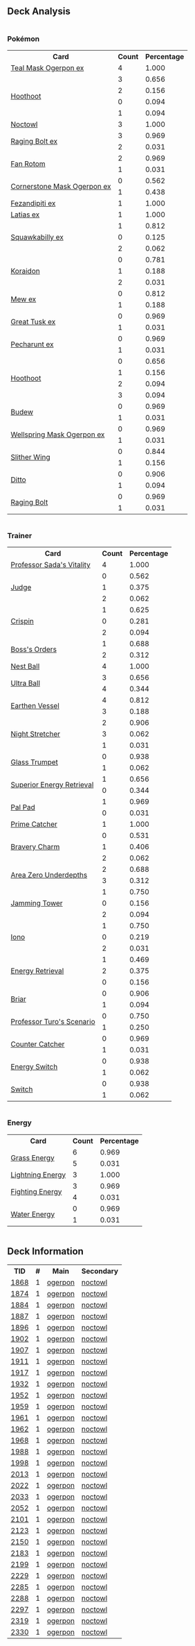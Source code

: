 
## Deck Analysis

<div style="display: flex; flex-wrap: wrap;">
<div style="flex: 1; margin-right: 10px;">
<h3>Pokémon</h3><table><tr><th>Card</th><th>Count</th><th>Percentage</th></tr><tr><td rowspan='1'><a href='https://limitlesstcg.com/cards/TWM/25'>Teal Mask Ogerpon ex</a></td><td>4</td><td>1.000</td></tr><tr><td rowspan='4'><a href='https://limitlesstcg.com/cards/SCR/114'>Hoothoot</a></td><td>3</td><td>0.656</td></tr><tr><td>2</td><td>0.156</td></tr><tr><td>0</td><td>0.094</td></tr><tr><td>1</td><td>0.094</td></tr><tr><td rowspan='1'><a href='https://limitlesstcg.com/cards/SCR/115'>Noctowl</a></td><td>3</td><td>1.000</td></tr><tr><td rowspan='2'><a href='https://limitlesstcg.com/cards/TEF/123'>Raging Bolt ex</a></td><td>3</td><td>0.969</td></tr><tr><td>2</td><td>0.031</td></tr><tr><td rowspan='2'><a href='https://limitlesstcg.com/cards/SCR/118'>Fan Rotom</a></td><td>2</td><td>0.969</td></tr><tr><td>1</td><td>0.031</td></tr><tr><td rowspan='2'><a href='https://limitlesstcg.com/cards/TWM/112'>Cornerstone Mask Ogerpon ex</a></td><td>0</td><td>0.562</td></tr><tr><td>1</td><td>0.438</td></tr><tr><td rowspan='1'><a href='https://limitlesstcg.com/cards/SFA/38'>Fezandipiti ex</a></td><td>1</td><td>1.000</td></tr><tr><td rowspan='1'><a href='https://limitlesstcg.com/cards/SSP/76'>Latias ex</a></td><td>1</td><td>1.000</td></tr><tr><td rowspan='3'><a href='https://limitlesstcg.com/cards/PAL/169'>Squawkabilly ex</a></td><td>1</td><td>0.812</td></tr><tr><td>0</td><td>0.125</td></tr><tr><td>2</td><td>0.062</td></tr><tr><td rowspan='3'><a href='https://limitlesstcg.com/cards/SSP/116'>Koraidon</a></td><td>0</td><td>0.781</td></tr><tr><td>1</td><td>0.188</td></tr><tr><td>2</td><td>0.031</td></tr><tr><td rowspan='2'><a href='https://limitlesstcg.com/cards/MEW/151'>Mew ex</a></td><td>0</td><td>0.812</td></tr><tr><td>1</td><td>0.188</td></tr><tr><td rowspan='2'><a href='https://limitlesstcg.com/cards/PAF/53'>Great Tusk ex</a></td><td>0</td><td>0.969</td></tr><tr><td>1</td><td>0.031</td></tr><tr><td rowspan='2'><a href='https://limitlesstcg.com/cards/SFA/39'>Pecharunt ex</a></td><td>0</td><td>0.969</td></tr><tr><td>1</td><td>0.031</td></tr><tr><td rowspan='4'><a href='https://limitlesstcg.com/cards/PRE/77'>Hoothoot</a></td><td>0</td><td>0.656</td></tr><tr><td>1</td><td>0.156</td></tr><tr><td>2</td><td>0.094</td></tr><tr><td>3</td><td>0.094</td></tr><tr><td rowspan='2'><a href='https://limitlesstcg.com/cards/PRE/4'>Budew</a></td><td>0</td><td>0.969</td></tr><tr><td>1</td><td>0.031</td></tr><tr><td rowspan='2'><a href='https://limitlesstcg.com/cards/TWM/64'>Wellspring Mask Ogerpon ex</a></td><td>0</td><td>0.969</td></tr><tr><td>1</td><td>0.031</td></tr><tr><td rowspan='2'><a href='https://limitlesstcg.com/cards/PAR/107'>Slither Wing</a></td><td>0</td><td>0.844</td></tr><tr><td>1</td><td>0.156</td></tr><tr><td rowspan='2'><a href='https://limitlesstcg.com/cards/MEW/132'>Ditto</a></td><td>0</td><td>0.906</td></tr><tr><td>1</td><td>0.094</td></tr><tr><td rowspan='2'><a href='https://limitlesstcg.com/cards/SCR/111'>Raging Bolt</a></td><td>0</td><td>0.969</td></tr><tr><td>1</td><td>0.031</td></tr></table>
</div><div style='flex: 1; margin-right: 10px;'><h3>Trainer</h3><table><tr><th>Card</th><th>Count</th><th>Percentage</th></tr><tr><td rowspan='1'><a href='https://limitlesstcg.com/cards/PAR/170'>Professor Sada's Vitality</a></td><td>4</td><td>1.000</td></tr><tr><td rowspan='3'><a href='https://limitlesstcg.com/cards/SVI/176'>Judge</a></td><td>0</td><td>0.562</td></tr><tr><td>1</td><td>0.375</td></tr><tr><td>2</td><td>0.062</td></tr><tr><td rowspan='3'><a href='https://limitlesstcg.com/cards/SCR/133'>Crispin</a></td><td>1</td><td>0.625</td></tr><tr><td>0</td><td>0.281</td></tr><tr><td>2</td><td>0.094</td></tr><tr><td rowspan='2'><a href='https://limitlesstcg.com/cards/PAL/172'>Boss's Orders</a></td><td>1</td><td>0.688</td></tr><tr><td>2</td><td>0.312</td></tr><tr><td rowspan='1'><a href='https://limitlesstcg.com/cards/SVI/181'>Nest Ball</a></td><td>4</td><td>1.000</td></tr><tr><td rowspan='2'><a href='https://limitlesstcg.com/cards/SVI/196'>Ultra Ball</a></td><td>3</td><td>0.656</td></tr><tr><td>4</td><td>0.344</td></tr><tr><td rowspan='2'><a href='https://limitlesstcg.com/cards/PAR/163'>Earthen Vessel</a></td><td>4</td><td>0.812</td></tr><tr><td>3</td><td>0.188</td></tr><tr><td rowspan='3'><a href='https://limitlesstcg.com/cards/SFA/61'>Night Stretcher</a></td><td>2</td><td>0.906</td></tr><tr><td>3</td><td>0.062</td></tr><tr><td>1</td><td>0.031</td></tr><tr><td rowspan='2'><a href='https://limitlesstcg.com/cards/SCR/135'>Glass Trumpet</a></td><td>0</td><td>0.938</td></tr><tr><td>1</td><td>0.062</td></tr><tr><td rowspan='2'><a href='https://limitlesstcg.com/cards/PAL/189'>Superior Energy Retrieval</a></td><td>1</td><td>0.656</td></tr><tr><td>0</td><td>0.344</td></tr><tr><td rowspan='2'><a href='https://limitlesstcg.com/cards/SVI/182'>Pal Pad</a></td><td>1</td><td>0.969</td></tr><tr><td>0</td><td>0.031</td></tr><tr><td rowspan='1'><a href='https://limitlesstcg.com/cards/TEF/157'>Prime Catcher</a></td><td>1</td><td>1.000</td></tr><tr><td rowspan='3'><a href='https://limitlesstcg.com/cards/PAL/173'>Bravery Charm</a></td><td>0</td><td>0.531</td></tr><tr><td>1</td><td>0.406</td></tr><tr><td>2</td><td>0.062</td></tr><tr><td rowspan='2'><a href='https://limitlesstcg.com/cards/SCR/131'>Area Zero Underdepths</a></td><td>2</td><td>0.688</td></tr><tr><td>3</td><td>0.312</td></tr><tr><td rowspan='3'><a href='https://limitlesstcg.com/cards/TWM/153'>Jamming Tower</a></td><td>1</td><td>0.750</td></tr><tr><td>0</td><td>0.156</td></tr><tr><td>2</td><td>0.094</td></tr><tr><td rowspan='3'><a href='https://limitlesstcg.com/cards/PAL/185'>Iono</a></td><td>1</td><td>0.750</td></tr><tr><td>0</td><td>0.219</td></tr><tr><td>2</td><td>0.031</td></tr><tr><td rowspan='3'><a href='https://limitlesstcg.com/cards/SVI/171'>Energy Retrieval</a></td><td>1</td><td>0.469</td></tr><tr><td>2</td><td>0.375</td></tr><tr><td>0</td><td>0.156</td></tr><tr><td rowspan='2'><a href='https://limitlesstcg.com/cards/SCR/132'>Briar</a></td><td>0</td><td>0.906</td></tr><tr><td>1</td><td>0.094</td></tr><tr><td rowspan='2'><a href='https://limitlesstcg.com/cards/PAR/171'>Professor Turo's Scenario</a></td><td>0</td><td>0.750</td></tr><tr><td>1</td><td>0.250</td></tr><tr><td rowspan='2'><a href='https://limitlesstcg.com/cards/PAR/160'>Counter Catcher</a></td><td>0</td><td>0.969</td></tr><tr><td>1</td><td>0.031</td></tr><tr><td rowspan='2'><a href='https://limitlesstcg.com/cards/SVI/173'>Energy Switch</a></td><td>0</td><td>0.938</td></tr><tr><td>1</td><td>0.062</td></tr><tr><td rowspan='2'><a href='https://limitlesstcg.com/cards/SVI/194'>Switch</a></td><td>0</td><td>0.938</td></tr><tr><td>1</td><td>0.062</td></tr></table>
</div><div style='flex: 1; margin-right: 10px;'><h3>Energy</h3><table><tr><th>Card</th><th>Count</th><th>Percentage</th></tr><tr><td rowspan='2'><a href='https://limitlesstcg.com/cards/SVE/9'>Grass Energy</a></td><td>6</td><td>0.969</td></tr><tr><td>5</td><td>0.031</td></tr><tr><td rowspan='1'><a href='https://limitlesstcg.com/cards/SVE/12'>Lightning Energy</a></td><td>3</td><td>1.000</td></tr><tr><td rowspan='2'><a href='https://limitlesstcg.com/cards/SVE/14'>Fighting Energy</a></td><td>3</td><td>0.969</td></tr><tr><td>4</td><td>0.031</td></tr><tr><td rowspan='2'><a href='https://limitlesstcg.com/cards/SVE/11'>Water Energy</a></td><td>0</td><td>0.969</td></tr><tr><td>1</td><td>0.031</td></tr></table>
</div></div>

## Deck Information

<table>
<tr><th>TID</th><th>#</th><th>Main</th><th>Secondary</th></tr>
<tr><td><a href='https://limitlesstcg.com/tournaments/jp/1868'>1868</a></td><td>1</td><td><a href='https://limitlesstcg.com/decks/list/jp/27777'>ogerpon</a></td><td><a href='https://limitlesstcg.com/decks/list/jp/27777'>noctowl</a></td></tr><tr><td><a href='https://limitlesstcg.com/tournaments/jp/1874'>1874</a></td><td>1</td><td><a href='https://limitlesstcg.com/decks/list/jp/27863'>ogerpon</a></td><td><a href='https://limitlesstcg.com/decks/list/jp/27863'>noctowl</a></td></tr><tr><td><a href='https://limitlesstcg.com/tournaments/jp/1884'>1884</a></td><td>1</td><td><a href='https://limitlesstcg.com/decks/list/jp/27986'>ogerpon</a></td><td><a href='https://limitlesstcg.com/decks/list/jp/27986'>noctowl</a></td></tr><tr><td><a href='https://limitlesstcg.com/tournaments/jp/1887'>1887</a></td><td>1</td><td><a href='https://limitlesstcg.com/decks/list/jp/28034'>ogerpon</a></td><td><a href='https://limitlesstcg.com/decks/list/jp/28034'>noctowl</a></td></tr><tr><td><a href='https://limitlesstcg.com/tournaments/jp/1896'>1896</a></td><td>1</td><td><a href='https://limitlesstcg.com/decks/list/jp/28168'>ogerpon</a></td><td><a href='https://limitlesstcg.com/decks/list/jp/28168'>noctowl</a></td></tr><tr><td><a href='https://limitlesstcg.com/tournaments/jp/1902'>1902</a></td><td>1</td><td><a href='https://limitlesstcg.com/decks/list/jp/28262'>ogerpon</a></td><td><a href='https://limitlesstcg.com/decks/list/jp/28262'>noctowl</a></td></tr><tr><td><a href='https://limitlesstcg.com/tournaments/jp/1907'>1907</a></td><td>1</td><td><a href='https://limitlesstcg.com/decks/list/jp/28341'>ogerpon</a></td><td><a href='https://limitlesstcg.com/decks/list/jp/28341'>noctowl</a></td></tr><tr><td><a href='https://limitlesstcg.com/tournaments/jp/1911'>1911</a></td><td>1</td><td><a href='https://limitlesstcg.com/decks/list/jp/28404'>ogerpon</a></td><td><a href='https://limitlesstcg.com/decks/list/jp/28404'>noctowl</a></td></tr><tr><td><a href='https://limitlesstcg.com/tournaments/jp/1917'>1917</a></td><td>1</td><td><a href='https://limitlesstcg.com/decks/list/jp/28499'>ogerpon</a></td><td><a href='https://limitlesstcg.com/decks/list/jp/28499'>noctowl</a></td></tr><tr><td><a href='https://limitlesstcg.com/tournaments/jp/1932'>1932</a></td><td>1</td><td><a href='https://limitlesstcg.com/decks/list/jp/28735'>ogerpon</a></td><td><a href='https://limitlesstcg.com/decks/list/jp/28735'>noctowl</a></td></tr><tr><td><a href='https://limitlesstcg.com/tournaments/jp/1952'>1952</a></td><td>1</td><td><a href='https://limitlesstcg.com/decks/list/jp/29053'>ogerpon</a></td><td><a href='https://limitlesstcg.com/decks/list/jp/29053'>noctowl</a></td></tr><tr><td><a href='https://limitlesstcg.com/tournaments/jp/1959'>1959</a></td><td>1</td><td><a href='https://limitlesstcg.com/decks/list/jp/29164'>ogerpon</a></td><td><a href='https://limitlesstcg.com/decks/list/jp/29164'>noctowl</a></td></tr><tr><td><a href='https://limitlesstcg.com/tournaments/jp/1961'>1961</a></td><td>1</td><td><a href='https://limitlesstcg.com/decks/list/jp/29196'>ogerpon</a></td><td><a href='https://limitlesstcg.com/decks/list/jp/29196'>noctowl</a></td></tr><tr><td><a href='https://limitlesstcg.com/tournaments/jp/1962'>1962</a></td><td>1</td><td><a href='https://limitlesstcg.com/decks/list/jp/29212'>ogerpon</a></td><td><a href='https://limitlesstcg.com/decks/list/jp/29212'>noctowl</a></td></tr><tr><td><a href='https://limitlesstcg.com/tournaments/jp/1968'>1968</a></td><td>1</td><td><a href='https://limitlesstcg.com/decks/list/jp/29307'>ogerpon</a></td><td><a href='https://limitlesstcg.com/decks/list/jp/29307'>noctowl</a></td></tr><tr><td><a href='https://limitlesstcg.com/tournaments/jp/1988'>1988</a></td><td>1</td><td><a href='https://limitlesstcg.com/decks/list/jp/29626'>ogerpon</a></td><td><a href='https://limitlesstcg.com/decks/list/jp/29626'>noctowl</a></td></tr><tr><td><a href='https://limitlesstcg.com/tournaments/jp/1998'>1998</a></td><td>1</td><td><a href='https://limitlesstcg.com/decks/list/jp/29785'>ogerpon</a></td><td><a href='https://limitlesstcg.com/decks/list/jp/29785'>noctowl</a></td></tr><tr><td><a href='https://limitlesstcg.com/tournaments/jp/2013'>2013</a></td><td>1</td><td><a href='https://limitlesstcg.com/decks/list/jp/30023'>ogerpon</a></td><td><a href='https://limitlesstcg.com/decks/list/jp/30023'>noctowl</a></td></tr><tr><td><a href='https://limitlesstcg.com/tournaments/jp/2022'>2022</a></td><td>1</td><td><a href='https://limitlesstcg.com/decks/list/jp/30166'>ogerpon</a></td><td><a href='https://limitlesstcg.com/decks/list/jp/30166'>noctowl</a></td></tr><tr><td><a href='https://limitlesstcg.com/tournaments/jp/2033'>2033</a></td><td>1</td><td><a href='https://limitlesstcg.com/decks/list/jp/30342'>ogerpon</a></td><td><a href='https://limitlesstcg.com/decks/list/jp/30342'>noctowl</a></td></tr><tr><td><a href='https://limitlesstcg.com/tournaments/jp/2052'>2052</a></td><td>1</td><td><a href='https://limitlesstcg.com/decks/list/jp/30644'>ogerpon</a></td><td><a href='https://limitlesstcg.com/decks/list/jp/30644'>noctowl</a></td></tr><tr><td><a href='https://limitlesstcg.com/tournaments/jp/2101'>2101</a></td><td>1</td><td><a href='https://limitlesstcg.com/decks/list/jp/31398'>ogerpon</a></td><td><a href='https://limitlesstcg.com/decks/list/jp/31398'>noctowl</a></td></tr><tr><td><a href='https://limitlesstcg.com/tournaments/jp/2123'>2123</a></td><td>1</td><td><a href='https://limitlesstcg.com/decks/list/jp/31747'>ogerpon</a></td><td><a href='https://limitlesstcg.com/decks/list/jp/31747'>noctowl</a></td></tr><tr><td><a href='https://limitlesstcg.com/tournaments/jp/2150'>2150</a></td><td>1</td><td><a href='https://limitlesstcg.com/decks/list/jp/32170'>ogerpon</a></td><td><a href='https://limitlesstcg.com/decks/list/jp/32170'>noctowl</a></td></tr><tr><td><a href='https://limitlesstcg.com/tournaments/jp/2183'>2183</a></td><td>1</td><td><a href='https://limitlesstcg.com/decks/list/jp/32672'>ogerpon</a></td><td><a href='https://limitlesstcg.com/decks/list/jp/32672'>noctowl</a></td></tr><tr><td><a href='https://limitlesstcg.com/tournaments/jp/2199'>2199</a></td><td>1</td><td><a href='https://limitlesstcg.com/decks/list/jp/32923'>ogerpon</a></td><td><a href='https://limitlesstcg.com/decks/list/jp/32923'>noctowl</a></td></tr><tr><td><a href='https://limitlesstcg.com/tournaments/jp/2229'>2229</a></td><td>1</td><td><a href='https://limitlesstcg.com/decks/list/jp/33396'>ogerpon</a></td><td><a href='https://limitlesstcg.com/decks/list/jp/33396'>noctowl</a></td></tr><tr><td><a href='https://limitlesstcg.com/tournaments/jp/2285'>2285</a></td><td>1</td><td><a href='https://limitlesstcg.com/decks/list/jp/34241'>ogerpon</a></td><td><a href='https://limitlesstcg.com/decks/list/jp/34241'>noctowl</a></td></tr><tr><td><a href='https://limitlesstcg.com/tournaments/jp/2288'>2288</a></td><td>1</td><td><a href='https://limitlesstcg.com/decks/list/jp/34289'>ogerpon</a></td><td><a href='https://limitlesstcg.com/decks/list/jp/34289'>noctowl</a></td></tr><tr><td><a href='https://limitlesstcg.com/tournaments/jp/2297'>2297</a></td><td>1</td><td><a href='https://limitlesstcg.com/decks/list/jp/34431'>ogerpon</a></td><td><a href='https://limitlesstcg.com/decks/list/jp/34431'>noctowl</a></td></tr><tr><td><a href='https://limitlesstcg.com/tournaments/jp/2319'>2319</a></td><td>1</td><td><a href='https://limitlesstcg.com/decks/list/jp/34779'>ogerpon</a></td><td><a href='https://limitlesstcg.com/decks/list/jp/34779'>noctowl</a></td></tr><tr><td><a href='https://limitlesstcg.com/tournaments/jp/2330'>2330</a></td><td>1</td><td><a href='https://limitlesstcg.com/decks/list/jp/34953'>ogerpon</a></td><td><a href='https://limitlesstcg.com/decks/list/jp/34953'>noctowl</a></td></tr></table>